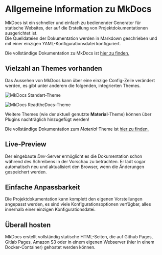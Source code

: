 # Allgemeine Information zu MkDocs

MkDocs ist ein schneller und einfach zu bedienender Generator für statische Websites, der auf die Erstellung von Projektdokumentationen ausgerichtet ist.  
Die Quelldateien der Dokumentation werden in Markdown geschrieben und mit einer einzigen YAML-Konfigurationsdatei konfiguriert. 

Die vollständige Dokumentation zu MkDocs ist [hier zu finden.](https://www.mkdocs.org/user-guide/)

## Vielzahl an Themes vorhanden

Das Aussehen von MkDocs kann über eine einzige Config-Zeile verändert werden, es gibt unter anderem die folgenden, integrierten Themes.

![MkDocs Standart-Theme](mkdocs.png)

![MkDocs ReadtheDocs-Theme](readthedocs.png)

Weitere Themes (wie der aktuell genutzte **Material**-Theme) können über Plugins nachträglich hinzugefügt werden!

Die vollständige Dokumentation zum *Material*-Theme ist [hier zu finden.](https://squidfunk.github.io/mkdocs-material/getting-started/)

## Live-Preview

Der eingebaute *Dev*-Server ermöglicht es die Dokumentation schon während des Schreibens in der Vorschau zu betrachten. Er lädt sogar automatisch neu und aktualisiert den Browser, wenn die Änderungen gespeichert werden.

## Einfache Anpassbarkeit

Die Projektdokumentation kann komplett den eigenen Vorstellungen angepasst werden, es sind viele Konfigurationsoptionen verfügbar, alles innerhalb einer einzigen Konfigurationsdatei.

## Überall hosten

MkDocs erstellt vollständig statische HTML-Seiten, die auf Github Pages, Gitlab Pages, Amazon S3 oder in einem eigenen Webserver (hier in einem Docker-Container) gehostet werden können.

